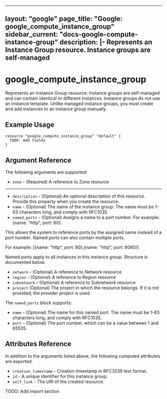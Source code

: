<!---
 ----------------------------------------------------------------------------

     ***     AUTO GENERATED CODE    ***    AUTO GENERATED CODE     ***

 ----------------------------------------------------------------------------

     This file is automatically generated and manual changes will be
     clobbered when the file is regenerated.

     Please read more about how to change this file in
     .github/CONTRIBUTING.md.

 ----------------------------------------------------------------------------
--->
---
layout: "google"
page_title: "Google: google_compute_instance_group"
sidebar_current: "docs-google-compute-instance-group"
description: |-
  Represents an Instance Group resource. Instance groups are self-managed
---

# google\_compute\_instance\_group

Represents an Instance Group resource. Instance groups are self-managed
and can contain identical or different instances. Instance groups do not
use an instance template. Unlike managed instance groups, you must create
and add instances to an instance group manually.


## Example Usage

```hcl
resource "google_compute_instance_group" "default" {
  TODO: Add fields
}
```

## Argument Reference

The following arguments are supported:

* `zone` -
  (Required)
  A reference to Zone resource



- - -

* `description` -
  (Optional)
  An optional description of this resource. Provide this property when
you create the resource.
* `name` -
  (Optional)
  The name of the instance group.
The name must be 1-63 characters long, and comply with RFC1035.
* `named_ports` -
  (Optional)
  Assigns a name to a port number.
For example: {name: "http", port: 80}.

This allows the system to reference ports by the assigned name
instead of a port number. Named ports can also contain multiple
ports.

For example: [{name: "http", port: 80},{name: "http", port: 8080}]

Named ports apply to all instances in this instance group.
  Structure is documented below.
* `network` -
  (Optional)
  A reference to Network resource
* `region` -
  (Optional)
  A reference to Region resource
* `subnetwork` -
  (Optional)
  A reference to Subnetwork resource
* `project` (Optional) The project in which the resource belongs.
    If it is not provided, the provider project is used.



The `named_ports` block supports:
* `name` -
  (Optional)
  The name for this named port.
The name must be 1-63 characters long, and comply with RFC1035.
* `port` -
  (Optional)
  The port number, which can be a value between 1 and 65535.
  
  




## Attributes Reference

In addition to the arguments listed above, the following computed attributes are exported:

* `creation_timestamp` -
  Creation timestamp in RFC3339 text format.
* `id` -
  A unique identifier for this instance group.
* `self_link` - The URI of the created resource.




TODO: Add import section
